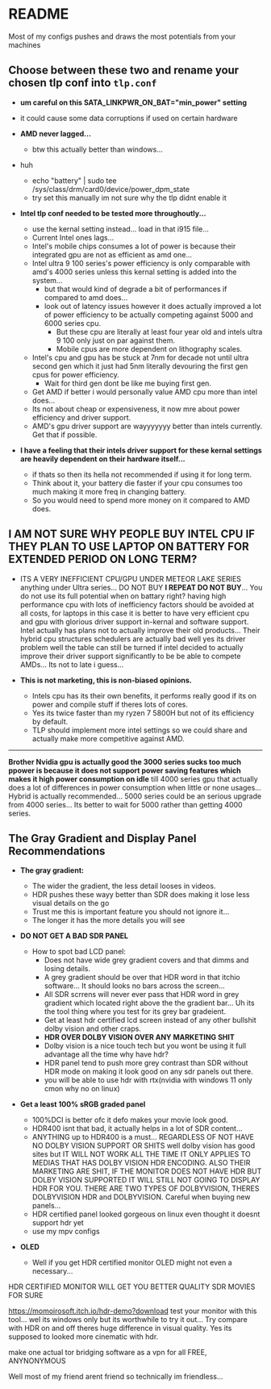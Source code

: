 # README

Most of my configs pushes and draws the most potentials from your machines

## Choose between these two and rename your chosen tlp conf into `tlp.conf`

- **um careful on this SATA_LINKPWR_ON_BAT="min_power" setting**
- it could cause some data corruptions if used on certain hardware

- **AMD never lagged...**
  - btw this actually better than windows...
 
- huh
  - echo "battery" | sudo tee /sys/class/drm/card0/device/power_dpm_state
  - try set this manually im not sure why the tlp didnt enable it

- **Intel tlp conf needed to be tested more throughoutly...**
  - use the kernal setting instead... load in that i915 file...
  - Current Intel ones lags...
  - Intel's mobile chips consumes a lot of power is because their integrated gpu are not as efficient as amd one...
  - Intel ultra 9 100 series's power efficiency is only comparable with amd's 4000 series unless this kernal setting is added into the system...  
    - but that would kind of degrade a bit of performances if compared to amd does...
    - look out of latency issues however it does actually improved a lot of power efficiency to be actually competing against 5000 and 6000 series cpu.  
      - But these cpu are literally at least four year old and intels ultra 9 100 only just on par against them.  
      - Mobile cpus are more dependent on lithography scales.  
  - Intel's cpu and gpu has be stuck at 7nm for decade not until ultra second gen which it just had 5nm literally devouring the first gen cpus for power efficiency.  
    - Wait for third gen dont be like me buying first gen.  
  - Get AMD if better i would personally value AMD cpu more than intel does...  
  - Its not about cheap or expensiveness, it now mre about power efficiency and driver support.  
  - AMD's gpu driver support are wayyyyyyy better than intels currently. Get that if possible.  

- **I have a feeling that their intels driver support for these kernal settings are heavily dependent on their hardware itself...**  
  - if thats so then its hella not recommended if using it for long term.  
  - Think about it, your battery die faster if your cpu consumes too much making it more freq in changing battery.  
  - So you would need to spend more money on it compared to AMD does.

## I AM NOT SURE WHY PEOPLE BUY INTEL CPU IF THEY PLAN TO USE LAPTOP ON BATTERY FOR EXTENDED PERIOD ON LONG TERM?  
- ITS A VERY INEFFICIENT CPU/GPU UNDER METEOR LAKE SERIES anything under Ultra series... DO NOT BUY **I REPEAT DO NOT BUY**... You do not use its full potential when on battary right? having high performance cpu with lots of inefficiency factors should be avoided at all costs, for laptops in this case it is better to have very efficient cpu and gpu with glorious driver support in-kernal and software support.  Intel actually has plans not to actually improve their old products... Their hybrid cpu structures schedulers are actually bad well yes its driver problem well the table can still be turned if intel decided to actually improve their driver support significantly to be be able to compete AMDs... Its not to late i guess...

- **This is not marketing, this is non-biased opinions.**  
  - Intels cpu has its their own benefits, it performs really good if its on power and compile stuff if theres lots of cores.  
  - Yes its twice faster than my ryzen 7 5800H but not of its efficiency by default.  
  - TLP should implement more intel settings so we could share and actually make more competitive against AMD.

---

 **Brother Nvidia gpu is actually good the 3000 series sucks too much ppower is because it does not support power saving features which makes it high power consumption on idle** 
till 4000 series gpu that actually does a lot of differences in power consumption when little or none usages... Hybrid is actually recommended... 5000 series could be an serious upgrade from 4000 series... Its better to wait for 5000 rather than getting 4000 series. 

## The Gray Gradient and Display Panel Recommendations

- **The gray gradient:**  
  - The wider the gradient, the less detail looses in videos.
  - HDR pushes these wayy better than SDR does making it lose less visual details on the go
  - Trust me this is important feature you should not ignore it...
  - The longer it has the more details you will see

- **DO NOT GET A BAD SDR PANEL**  
  - How to spot bad LCD panel:  
    - Does not have wide grey gradient covers and that dimms and losing details.
    - A grey gradient should be over that HDR word in that itchio software... It should looks no bars across the screen...
    - All SDR scrrens will never ever pass that HDR word in grey gradient which located right above the the gradient bar...  Uh its the tool thing where you test for its grey bar gradeient.
    - Get at least hdr certified lcd screen instead of any other bullshit dolby vision and other craps.  
    - **HDR OVER DOLBY VISION OVER ANY MARKETING SHIT**
    - Dolby vision is a nice touch tech but you wont be using it full advantage all the time why have hdr?
    - HDR panel tend to push more grey contrast than SDR without HDR mode on making it look good on any sdr panels out there.
    - you will be able to use hdr with rtx(nvidia with windows 11 only cmon why no on linux)

- **Get a least 100% sRGB graded panel**  
  - 100%DCI is better ofc it defo makes your movie look good.  
  - HDR400 isnt that bad, it actually helps in a lot of SDR content...  
  - ANYTHING up to HDR400 is a must... REGARDLESS OF NOT HAVE NO DOLBY VISION SUPPORT OR SHITS well dolby vision has good sites but IT WILL NOT WORK ALL THE TIME IT ONLY APPLIES TO MEDIAS THAT HAS DOLBY VISION HDR ENCODING. ALSO THEIR MARKETING ARE SHIT, IF THE MONITOR DOES NOT HAVE HDR BUT DOLBY VISION SUPPORTED IT WILL STILL NOT GOING TO DISPLAY HDR FOR YOU. THERE ARE TWO TYPES OF DOLBYVISION, THERES DOLBYVISION HDR and DOLBYVISION. Careful when buying new panels...
  - HDR certified panel looked gorgeous on linux even thought it doesnt support hdr yet
  - use my mpv configs

- **OLED**  
  - Well if you get HDR certified monitor OLED might not even a necessary...

HDR CERTIFIED MONITOR WILL GET YOU BETTER QUALITY SDR MOVIES FOR SURE

https://momoirosoft.itch.io/hdr-demo?download test your monitor with this tool... wel its windows only but its worthwhile to try it out... Try compare with HDR on and off theres huge difference in visual quality. Yes its supposed to looked more cinematic with hdr. 






make one actual tor bridging software as a vpn for all FREE, ANYNONYMOUS

Well most of my friend arent friend so technically im friendless...
